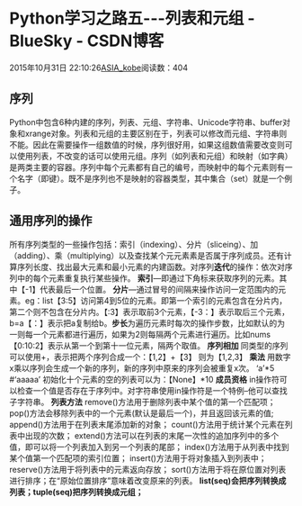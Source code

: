 # Python学习之路五---列表和元组 - BlueSky - CSDN博客
2015年10月31日 22:10:26[ASIA_kobe](https://me.csdn.net/ASIA_kobe)阅读数：404
## 序列
Python中包含6种内建的序列，列表、元组、字符串、Unicode字符串、buffer对象和xrange对象。列表和元组的主要区别在于，列表可以修改而元组、字符串则不能。因此在需要操作一组数值的时候，序列很好用，如果这组数值需要改变则可以使用列表，不改变的话可以使用元组。序列（如列表和元组）和映射（如字典）是两类主要的容器。序列中每个元素都有自己的编号，而映射中的每个元素则有一个名字（即键）。既不是序列也不是映射的容器类型，其中集合（set）就是一个例子。
## 通用序列的操作
所有序列类型的一些操作包括：索引（indexing）、分片（sliceing）、加（adding）、乘（multiplying）以及查找某个元元素素是否属于序列成员。还有计算序列长度、找出最大元素和最小元素的内建函数。对序列**迭代**的操作：依次对序列中的每个元素重复执行某些操作。 
**索引**—即通过下角标来获取序列的元素。其中【-1】代表最后一个位置。 
**分片**—通过冒号的间隔来操作访问一定范围内的元素。eg：list【3:5】访问第4到5位的元素。即第一个索引的元素包含在分片内，第二个则不包含在分片内。【:3】表示取前3个元素，【-3：】表示取后三个元素，b=a【：】表示把a复制给b。**步长**为遍历元素时每次的操作步数，比如默认的为一则每一个元素都进行遍历，如果为2则每隔两个元素进行遍历。比如nums【0:10:2】表示从第一个到第十一位元素，隔两个取值。 
**序列相加**
同类型的序列可以使用+，表示把两个序列合成一个：【1,2】+【3】 则为【1,2,3】 
**乘法**
用数字x乘以序列会生成一个新的序列，新的序列中原来的序列会被重复x次。 
‘a’*5  #‘aaaaa’ 
初始化十个元素的空的列表可以为：【None】*10 
**成员资格**
in操作符可以检查一个值是否存在于序列中。对字符串使用in操作符是一个特例–他可以查找子字符串。 
**列表方法**
remove()方法用于删除列表中某个值的第一个匹配项； 
pop()方法会移除列表中的一个元素(默认是最后一个)，并且返回该元素的值; 
append()方法用于在列表末尾添加新的对象； 
count()方法用于统计某个元素在列表中出现的次数； 
extend()方法可以在列表的末尾一次性的追加序列中的多个值，即可以将一个列表加入到另一个列表的尾部； 
index()方法用于从列表中找到某个值第一个匹配项的索引位置； 
insert()方法用于将对象插入到列表中； 
reserve()方法用于将列表中的元素返向存放； 
sort()方法用于将在原位置对列表进行排序；在“原始位置排序”意味着改变原来的列表。 
**list(seq)会把序列转换成列表；tuple(seq)把序列转换成元组；**
